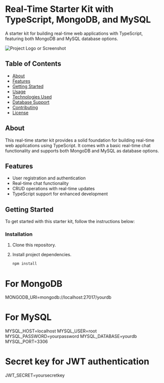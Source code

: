 # Real-Time Starter Kit with TypeScript, MongoDB, and MySQL

A starter kit for building real-time web applications with TypeScript, featuring both MongoDB and MySQL database options.

![Project Logo or Screenshot](link-to-image.png)

## Table of Contents
- [About](#about)
- [Features](#features)
- [Getting Started](#getting-started)
- [Usage](#usage)
- [Technologies Used](#technologies-used)
- [Database Support](#database-support)
- [Contributing](#contributing)
- [License](#license)

## About
This real-time starter kit provides a solid foundation for building real-time web applications using TypeScript. It comes with a basic real-time chat functionality and supports both MongoDB and MySQL as database options.

## Features
- User registration and authentication
- Real-time chat functionality
- CRUD operations with real-time updates
- TypeScript support for enhanced development

## Getting Started
To get started with this starter kit, follow the instructions below:

### Installation
1. Clone this repository.
2. Install project dependencies.

   ```bash
   npm install
   
# For MongoDB
MONGODB_URI=mongodb://localhost:27017/yourdb

# For MySQL
MYSQL_HOST=localhost
MYSQL_USER=root
MYSQL_PASSWORD=yourpassword
MYSQL_DATABASE=yourdb
MYSQL_PORT=3306

# Secret key for JWT authentication
JWT_SECRET=yoursecretkey
